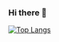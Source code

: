 ### Hi there 👋
[![Top Langs](https://github-readme-stats.vercel.app/api/top-langs/?username=steveshi-dotcom&layout=compact)](https://github.com/anuraghazra/github-readme-stats)

